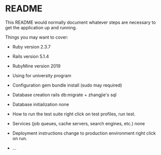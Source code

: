 # README

This README would normally document whatever steps are necessary to get the
application up and running.

Things you may want to cover:

* Ruby version 2.3.7
* Rails version 5.1.4
* RubyMine version 2019

* Using for university program

* Configuration
gem bundle install (sudo may required)

* Database creation
rails db:migrate + zhangjie's sql

* Database initialization
none

* How to run the test suite
right click on test profiles,
run test.

* Services (job queues, cache servers, search engines, etc.)
none

* Deployment instructions
change to production environment
right click on run.

* ...
